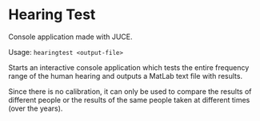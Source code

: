 # Hearing Test

Console application made with JUCE.

Usage: `hearingtest <output-file>`

Starts an interactive console application which tests the entire frequency range of the human hearing and outputs a MatLab text file with results.

Since there is no calibration, it can only be used to compare the results of different people or the results of the same people taken at different times (over the years).

